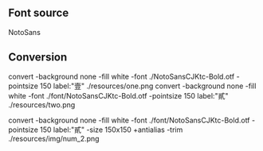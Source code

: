 

## Font source
NotoSans
## Conversion

convert -background none -fill white -font ./NotoSansCJKtc-Bold.otf -pointsize 150 label:"壹" ./resources/one.png
convert -background none -fill white -font ./font/NotoSansCJKtc-Bold.otf -pointsize 150 label:"貳" ./resources/two.png


convert -background none -fill white -font ./font/NotoSansCJKtc-Bold.otf -pointsize 150 label:"貳" -size 150x150 +antialias -trim ./resources/img/num_2.png